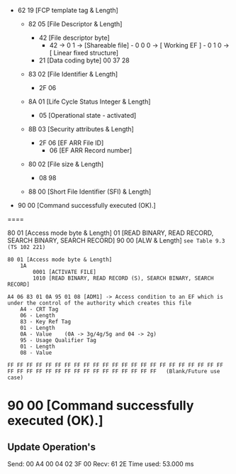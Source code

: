 - 62 19 [FCP template tag & Length]
	- 82 05 [File Descriptor & Length]
		- 42 [File descriptor byte]
			- 42
        		  ->  0 1  -> [Shareable file]
				  - 0 0 0 -> [ Working EF ]
				  - 0 1 0 -> [ Linear fixed structure]
		- 21 [Data coding byte]
		00 37 28 
		
	- 83 02 [File Identifier  & Length] 
		- 2F 06 
	
	- 8A 01 [Life Cycle Status Integer & Length]
		- 05 [Operational state - activated]
	
	- 8B 03 [Security attributes & Length]
		- 2F 06 [EF ARR File ID] 
			- 06 [EF ARR Record number]
	
	- 80 02 [File size & Length]
		- 08 98 
	
	- 88 00 [Short File Identifier (SFI) & Length]

- 90 00 [Command successfully executed (OK).]

====

80 01 [Access mode byte & Length]
	01 [READ BINARY, READ RECORD, SEARCH BINARY, SEARCH RECORD]
	90 00 [ALW & Length]  `see Table 9.3 (TS 102 221)`
	
	80 01 [Access mode byte & Length]
		1A 
			0001 [ACTIVATE FILE]
			1010 [READ BINARY, READ RECORD (S), SEARCH BINARY, SEARCH RECORD]
			
	A4 06 83 01 0A 95 01 08 [ADM1] -> Access condition to an EF which is under the control of the authority which creates this file
		A4 - CRT Tag
		06 - Length
		83 - Key Ref Tag
		01 - Length
		0A - Value    (0A -> 3g/4g/5g and 04 -> 2g)
		95 - Usage Qualifier Tag
		01 - Length
		08 - Value
		
	FF FF FF FF FF FF FF FF FF FF FF FF FF FF FF FF FF FF FF FF FF FF FF FF FF FF FF FF FF FF FF FF FF FF FF FF FF FF FF   (Blank/Future use case)
	
90 00 [Command successfully executed (OK).]
===


## Update Operation's
Send: 00 A4 00 04 02 3F 00
Recv: 61 2E
Time used: 53.000 ms


